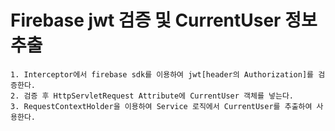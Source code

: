 # Firebase jwt 검증 및 CurrentUser 정보 추출

```
1. Interceptor에서 firebase sdk를 이용하여 jwt[header의 Authorization]를 검증한다. 
2. 검증 후 HttpServletRequest Attribute에 CurrentUser 객체를 넣는다.
3. RequestContextHolder을 이용하여 Service 로직에서 CurrentUser를 추출하여 사용한다.
```
